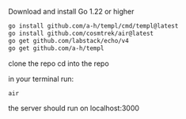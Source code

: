 Download and install Go 1.22 or higher

```bash
go install github.com/a-h/templ/cmd/templ@latest
go install github.com/cosmtrek/air@latest
go get github.com/labstack/echo/v4
go get github.com/a-h/templ
```

clone the repo
cd into the repo

in your terminal run:
```bash
air
```

the server should run on localhost:3000
